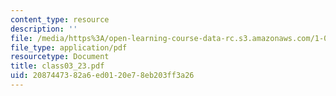 ```yaml
---
content_type: resource
description: ''
file: /media/https%3A/open-learning-course-data-rc.s3.amazonaws.com/1-017-computing-and-data-analysis-for-environmental-applications-fall-2003/2087447382a6ed0120e78eb203ff3a26_class03_23.pdf
file_type: application/pdf
resourcetype: Document
title: class03_23.pdf
uid: 20874473-82a6-ed01-20e7-8eb203ff3a26
---
```

